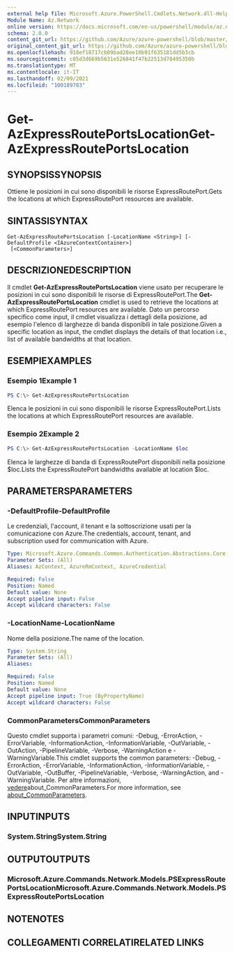```yaml
---
external help file: Microsoft.Azure.PowerShell.Cmdlets.Network.dll-Help.xml
Module Name: Az.Network
online version: https://docs.microsoft.com/en-us/powershell/module/az.network/get-azexpressrouteportslocation
schema: 2.0.0
content_git_url: https://github.com/Azure/azure-powershell/blob/master/src/Network/Network/help/Get-AzExpressRoutePortsLocation.md
original_content_git_url: https://github.com/Azure/azure-powershell/blob/master/src/Network/Network/help/Get-AzExpressRoutePortsLocation.md
ms.openlocfilehash: 918ef18717cb09bad28ee10b91f635181dd5b3cb
ms.sourcegitcommit: c05d3d669b5631e526841f47b22513d78495350b
ms.translationtype: MT
ms.contentlocale: it-IT
ms.lasthandoff: 02/09/2021
ms.locfileid: "100189783"
---
```

# <span data-ttu-id="b82cb-101">Get-AzExpressRoutePortsLocation</span><span class="sxs-lookup"><span data-stu-id="b82cb-101">Get-AzExpressRoutePortsLocation</span></span>

## <span data-ttu-id="b82cb-102">SYNOPSIS</span><span class="sxs-lookup"><span data-stu-id="b82cb-102">SYNOPSIS</span></span>
<span data-ttu-id="b82cb-103">Ottiene le posizioni in cui sono disponibili le risorse ExpressRoutePort.</span><span class="sxs-lookup"><span data-stu-id="b82cb-103">Gets the locations at which ExpressRoutePort resources are available.</span></span>

## <span data-ttu-id="b82cb-104">SINTASSI</span><span class="sxs-lookup"><span data-stu-id="b82cb-104">SYNTAX</span></span>

```
Get-AzExpressRoutePortsLocation [-LocationName <String>] [-DefaultProfile <IAzureContextContainer>]
 [<CommonParameters>]
```

## <span data-ttu-id="b82cb-105">DESCRIZIONE</span><span class="sxs-lookup"><span data-stu-id="b82cb-105">DESCRIPTION</span></span>
<span data-ttu-id="b82cb-106">Il cmdlet **Get-AzExpressRoutePortsLocation** viene usato per recuperare le posizioni in cui sono disponibili le risorse di ExpressRoutePort.</span><span class="sxs-lookup"><span data-stu-id="b82cb-106">The **Get-AzExpressRoutePortsLocation** cmdlet is used to retrieve the locations at which ExpressRoutePort resources are available.</span></span> <span data-ttu-id="b82cb-107">Dato un percorso specifico come input, il cmdlet visualizza i dettagli della posizione, ad esempio l'elenco di larghezze di banda disponibili in tale posizione.</span><span class="sxs-lookup"><span data-stu-id="b82cb-107">Given a specific location as input, the cmdlet displays the details of that location i.e., list of available bandwidths at that location.</span></span>

## <span data-ttu-id="b82cb-108">ESEMPI</span><span class="sxs-lookup"><span data-stu-id="b82cb-108">EXAMPLES</span></span>

### <span data-ttu-id="b82cb-109">Esempio 1</span><span class="sxs-lookup"><span data-stu-id="b82cb-109">Example 1</span></span>
```powershell
PS C:\> Get-AzExpressRoutePortsLocation
```

<span data-ttu-id="b82cb-110">Elenca le posizioni in cui sono disponibili le risorse ExpressRoutePort.</span><span class="sxs-lookup"><span data-stu-id="b82cb-110">Lists the locations at which ExpressRoutePort resources are available.</span></span>

### <span data-ttu-id="b82cb-111">Esempio 2</span><span class="sxs-lookup"><span data-stu-id="b82cb-111">Example 2</span></span>
```powershell
PS C:\> Get-AzExpressRoutePortsLocation -LocationName $loc
```

<span data-ttu-id="b82cb-112">Elenca le larghezze di banda di ExpressRoutePort disponibili nella posizione $loc.</span><span class="sxs-lookup"><span data-stu-id="b82cb-112">Lists the ExpressRoutePort bandwidths available at location $loc.</span></span>

## <span data-ttu-id="b82cb-113">PARAMETERS</span><span class="sxs-lookup"><span data-stu-id="b82cb-113">PARAMETERS</span></span>

### <span data-ttu-id="b82cb-114">-DefaultProfile</span><span class="sxs-lookup"><span data-stu-id="b82cb-114">-DefaultProfile</span></span>
<span data-ttu-id="b82cb-115">Le credenziali, l'account, il tenant e la sottoscrizione usati per la comunicazione con Azure.</span><span class="sxs-lookup"><span data-stu-id="b82cb-115">The credentials, account, tenant, and subscription used for communication with Azure.</span></span>

```yaml
Type: Microsoft.Azure.Commands.Common.Authentication.Abstractions.Core.IAzureContextContainer
Parameter Sets: (All)
Aliases: AzContext, AzureRmContext, AzureCredential

Required: False
Position: Named
Default value: None
Accept pipeline input: False
Accept wildcard characters: False
```

### <span data-ttu-id="b82cb-116">-LocationName</span><span class="sxs-lookup"><span data-stu-id="b82cb-116">-LocationName</span></span>
<span data-ttu-id="b82cb-117">Nome della posizione.</span><span class="sxs-lookup"><span data-stu-id="b82cb-117">The name of the location.</span></span>

```yaml
Type: System.String
Parameter Sets: (All)
Aliases:

Required: False
Position: Named
Default value: None
Accept pipeline input: True (ByPropertyName)
Accept wildcard characters: False
```

### <span data-ttu-id="b82cb-118">CommonParameters</span><span class="sxs-lookup"><span data-stu-id="b82cb-118">CommonParameters</span></span>
<span data-ttu-id="b82cb-119">Questo cmdlet supporta i parametri comuni: -Debug, -ErrorAction, -ErrorVariable, -InformationAction, -InformationVariable, -OutVariable, -OutAction, -PipelineVariable, -Verbose, -WarningAction e -WarningVariable.</span><span class="sxs-lookup"><span data-stu-id="b82cb-119">This cmdlet supports the common parameters: -Debug, -ErrorAction, -ErrorVariable, -InformationAction, -InformationVariable, -OutVariable, -OutBuffer, -PipelineVariable, -Verbose, -WarningAction, and -WarningVariable.</span></span> <span data-ttu-id="b82cb-120">Per altre informazioni, [vedere](http://go.microsoft.com/fwlink/?LinkID=113216)about_CommonParameters.</span><span class="sxs-lookup"><span data-stu-id="b82cb-120">For more information, see [about_CommonParameters](http://go.microsoft.com/fwlink/?LinkID=113216).</span></span>

## <span data-ttu-id="b82cb-121">INPUT</span><span class="sxs-lookup"><span data-stu-id="b82cb-121">INPUTS</span></span>

### <span data-ttu-id="b82cb-122">System.String</span><span class="sxs-lookup"><span data-stu-id="b82cb-122">System.String</span></span>

## <span data-ttu-id="b82cb-123">OUTPUT</span><span class="sxs-lookup"><span data-stu-id="b82cb-123">OUTPUTS</span></span>

### <span data-ttu-id="b82cb-124">Microsoft.Azure.Commands.Network.Models.PSExpressRoutePortsLocation</span><span class="sxs-lookup"><span data-stu-id="b82cb-124">Microsoft.Azure.Commands.Network.Models.PSExpressRoutePortsLocation</span></span>

## <span data-ttu-id="b82cb-125">NOTE</span><span class="sxs-lookup"><span data-stu-id="b82cb-125">NOTES</span></span>

## <span data-ttu-id="b82cb-126">COLLEGAMENTI CORRELATI</span><span class="sxs-lookup"><span data-stu-id="b82cb-126">RELATED LINKS</span></span>
